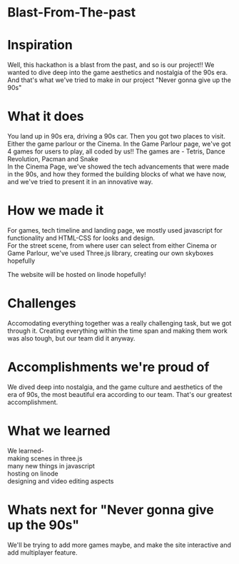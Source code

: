 # Blast-From-The-past

# Inspiration
Well, this hackathon is a blast from the past, and so is our project!!
We wanted to dive deep into the game aesthetics and nostalgia of the 90s era. And that's what we've tried to make in our project "Never gonna give up the 90s"

# What it does
You land up in 90s era, driving a 90s car. Then you got two places to visit. Either the game parlour or the Cinema.
In the Game Parlour page, we've got 4 games for users to play, all coded by us!!
The games are - Tetris, Dance Revolution, Pacman and Snake
<br>
In the Cinema Page, we've showed the tech advancements that were made in the 90s, and how they formed the building blocks of what we have now, and we've tried to present it in an innovative way.

# How we made it
For games, tech timeline and landing page, we mostly used javascript for functionality and HTML-CSS for looks and design.
<br>
For the street scene, from where user can select from either Cinema or Game Parlour, we've used Three.js library, creating our own skyboxes hopefully

The website will be hosted on linode hopefully!
<br>
# Challenges
Accomodating everything together was a really challenging task, but we got through it.
Creating everything within the time span and making them work was also tough, but our team did it anyway.

# Accomplishments we're proud of
We dived deep into nostalgia, and the game culture and aesthetics of the era of 90s, the most beautiful era according to our team. That's our greatest accomplishment.

# What we learned
We learned-<br>
making scenes in three.js<br>
many new things in javascript<br>
hosting on linode<br>
designing and video editing aspects<br>

# Whats next for "Never gonna give up the 90s"
We'll be trying to add more games maybe, and make the site interactive and add multiplayer feature.
